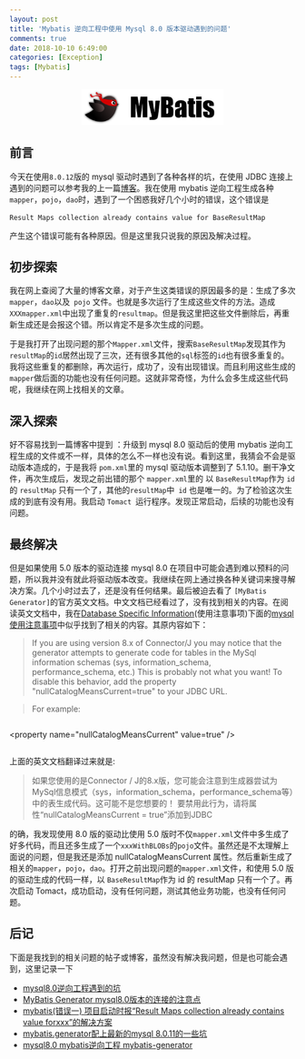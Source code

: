 ```yaml
---
layout: post
title: 'Mybatis 逆向工程中使用 Mysql 8.0 版本驱动遇到的问题'
comments: true
date: 2018-10-10 6:49:00
categories: [Exception]
tags: [Mybatis]
---
```


<!--more -->

 <center>
<img src="mysql8-mybatis-geneator\mybatis-logo.png" width="250px" />
</center>

## 前言

今天在使用`8.0.12`版的 mysql 驱动时遇到了各种各样的坑，在使用 JDBC 连接上遇到的问题可以参考我的上一篇[博客](https://dmego.me/2018/10/10/java-connect-mysql-error.html)。我在使用 mybatis 逆向工程生成各种 `mapper`，`pojo`，`dao`时，遇到了一个困惑我好几个小时的错误，这个错误是 

```
Result Maps collection already contains value for BaseResultMap
```

产生这个错误可能有各种原因。但是这里我只说我的原因及解决过程。

## 初步探索

我在网上查阅了大量的博客文章，对于产生这类错误的原因最多的是：生成了多次 `mapper`，`dao`以及` pojo` 文件。也就是多次运行了生成这些文件的方法。造成`XXXmapper.xml`中出现了重复的`resultmap`。但是我这里把这些文件删除后，再重新生成还是会报这个错。所以肯定不是多次生成的问题。

于是我打开了出现问题的那个`Mapper.xml`文件，搜索`BaseResultMap`发现其作为`resultMap`的`id`居然出现了三次，还有很多其他的`sql`标签的`id`也有很多重复的。我将这些重复的都删除，再次运行，成功了，没有出现错误。而且利用这些生成的 `mapper`做后面的功能也没有任何问题。这就非常奇怪，为什么会多生成这些代码呢，我继续在网上找相关的文章。

## 深入探索

好不容易找到一篇博客中提到 ：升级到 mysql 8.0 驱动后的使用 mybatis 逆向工程生成的文件或不一样，具体的怎么不一样也没有说。看到这里，我猜会不会是驱动版本造成的，于是我将 `pom.xml`里的 mysql 驱动版本调整到了 5.1.10。删干净文件，再次生成后，发现之前出错的那个 `mapper.xml`里的 以 `BaseResultMap`作为 `id` 的 `resultMap` 只有一个了，其他的`resultMap`中` id` 也是唯一的。为了检验这次生成的到底有没有用。我启动 `Tomact `运行程序。发现正常启动，后续的功能也没有问题。

## 最终解决

但是如果使用 5.0 版本的驱动连接 mysql 8.0 在项目中可能会遇到难以预料的问题，所以我并没有就此将驱动版本改变。我继续在网上通过换各种关键词来搜寻解决方案。几个小时过去了，还是没有任何结果。最后被迫去看了 `[MyBatis Generator]`的官方英文文档。中文文档已经看过了，没有找到相关的内容。在阅读英文文档中，我在[Database Specific Information](http://www.mybatis.org/generator/usage/intro.html)(使用注意事项)下面的[mysql使用注意事项](http://www.mybatis.org/generator/usage/mysql.html#)中似乎找到了相关的内容。其原内容如下：

> If you are using version 8.x of Connector/J you may notice that the generator attempts to generate code for tables in the MySql information schemas (sys, information_schema, performance_schema, etc.) This is probably not what you want! To disable this behavior, add the property "nullCatalogMeansCurrent=true" to your JDBC URL.

> For example:

>```
   <jdbcConnection driverClass="com.mysql.jdbc.Driver" connectionURL="jdbc:mysql://localhost/my_schema"
            userId="my_user" password="my_password">
        <property name="nullCatalogMeansCurrent" value=true" />
    </jdbcConnection>
>```

上面的英文文档翻译过来就是:

>如果您使用的是Connector / J的8.x版，您可能会注意到生成器尝试为MySql信息模式（sys，information_schema，performance_schema等）中的表生成代码。这可能不是您想要的！ 要禁用此行为，请将属性“nullCatalogMeansCurrent = true”添加到JDBC 

的确，我发现使用 8.0 版的驱动比使用 5.0 版时不仅`mapper.xml`文件中多生成了好多代码，而且还多生成了一个`xxxWithBLOBs`的`pojo`文件。虽然还是不太理解上面说的问题，但是我还是添加 nullCatalogMeansCurrent 属性。然后重新生成了相关的`mapper`，`pojo`，`dao`。打开之前出现问题的`mapper.xml`文件，和使用 5.0 版的驱动生成的代码一样，以 `BaseResultMap`作为 id 的 resultMap 只有一个了。再次启动 Tomact，成功启动，没有任何问题，测试其他业务功能，也没有任何问题。

## 后记

下面是我找到的相关问题的帖子或博客，虽然没有解决我问题，但是也可能会遇到，这里记录一下

- [mysql8.0逆向工程遇到的坑](https://blog.csdn.net/qq_37718636/article/details/81413800)
- [MyBatis Generator mysql8.0版本的连接的注意点](https://blog.csdn.net/weixin_38107930/article/details/82556164)
- [mybatis(错误一) 项目启动时报“Result Maps collection already contains value forxxx”的解决方案](https://blog.csdn.net/zengdeqing2012/article/details/46340357)
- [mybatis.generator配上最新的mysql 8.0.11的一些坑](https://blog.csdn.net/qq_37350706/article/details/81429154)
- [mysql8.0 mybatis逆向工程 mybatis-generator](https://blog.csdn.net/Mint6/article/details/81869777)